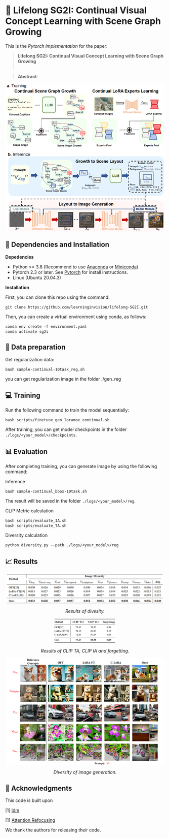 # :page_with_curl: Lifelong SG2I: Continual Visual Concept Learning with Scene Graph Growing

This is the *Pytorch Implementation* for the paper:

> **Lifelong SG2I: Continual Visual Concept Learning with Scene Graph Growing** <br><br>
>

> **Abstract**:  

<div align=center>
<img align="middle" width="800" src="figures/framework.png">
</div>

## 🔧 Dependencies and Installation
**Depedencies**
* Python >= 3.8 (Recommend to use [Anaconda](https://www.anaconda.com/download/#linux) or [Miniconda](https://docs.conda.io/en/latest/miniconda.html))
* Pytorch 2.3 or later. See [Pytorch]( https://pytorch.org) for install instructions.
* Linux (Ubuntu 20.04.3)

**Installation**

First, you can clone this repo using the command:

```shell 
git clone https://github.com/learninginvision/lifelong-SG2I.git
```

Then, you can create a virtual environment using conda, as follows:

```shell
conda env create -f environment.yaml
conda activate sg2i
```

## :floppy_disk: Data preparation
Get regularization data:
```shell
bash sample-continual-10task_reg.sh
```
you can get regularization image in the folder ./gen_reg
##  💻 Training
Run the following command to train the model sequentially:


```shell
bash scripts/finetune_gen_loramoe_continual.sh
```

After training, you can get model checkpoints in the folder `./logs/<your_model>/checkpoints`.

## 📊 Evaluation
After completing training, you can generate image by using the following command:

Inference
```shell
bash sample-continual_bbox-10task.sh
```
The result will be saved in the folder `./logs/<your_model>/reg`.

CLIP Metric calculation
```shell
bash scripts/evaluate_IA.sh
bash scripts/evaluate_TA.sh
```
Diversity calculation
```shell
python diversity.py --path ./logs/<your_model>/reg
```

## 📈 Results

<div align="center">
<img align="middle" width="500" src="figures/results.png">

*Results of divesity.*
</div>

<div align="center">
<img align="middle" width="200" src="figures/clip.png">

*Results of CLIP TA, CLIP IA and forgetting.*
</div>
</div>

<div align="center">
<img align="middle" width="500" src="figures/image.png">

*Diversity of image generation.*
</div>

## 📜 Acknowledgments

This code is built upon 

[1] [ldm](https://github.com/CompVis/latent-diffusion)

[1] [Attention Refocusing](https://github.com/Attention-Refocusing/attention-refocusing)



We thank the authors for releasing their code.